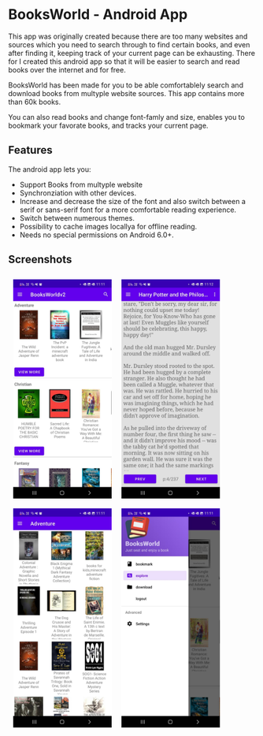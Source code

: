 # BooksWorld - Android App
This app was originally created because there are too many websites and sources which you need to search through to find certain books, and even after finding it, keeping track of your current page can be exhausting. There for I created this android app so that it will be easier to search and read books over the internet and for free.

BooksWorld has been made for you to be able comfortablely search and download books from multyple website sources. 
This app contains more than 60k books. 

You can also read books and change font-famly and size, enables you to bookmark your favorate books, and tracks your current page.
## Features

The android app lets you:
- Support Books from multyple website
- Synchronziation with other devices.
- Increase and decrease the size of the font and also switch between a serif or sans-serif font for a more comfortable reading experience.
- Switch between numerous themes.
- Possibility to cache images locallya for offline reading.
- Needs no special permissions on Android 6.0+.

## Screenshots
[<img src="/images/explore.jpeg" align="left"
width="200"
    hspace="10" vspace="10">](/images/explore.jpeg)

[<img src="/images/bookmark.jpeg" align="left"
width="200"
    hspace="10" vspace="10">](/images/bookmark.jpeg)

[<img src="/images/category.jpeg" align="left"
width="200"
    hspace="10" vspace="10">](/images/category.jpeg)

[<img src="/images/settings.jpeg" align="left"
width="200"
    hspace="10" vspace="10">](/images/settings.jpeg)

